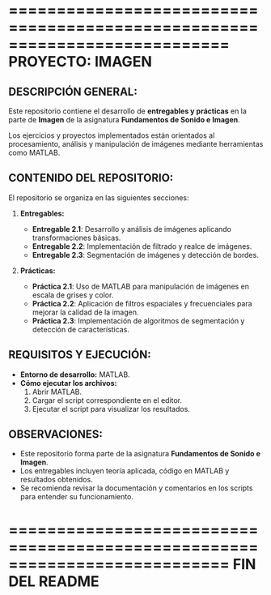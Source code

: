 ===========================================================================
                              PROYECTO: IMAGEN
===========================================================================

DESCRIPCIÓN GENERAL:
--------------------
Este repositorio contiene el desarrollo de **entregables y prácticas** en la parte de **Imagen** de la asignatura **Fundamentos de Sonido e Imagen**.

Los ejercicios y proyectos implementados están orientados al procesamiento, análisis y manipulación de imágenes mediante herramientas como MATLAB.

CONTENIDO DEL REPOSITORIO:
--------------------------
El repositorio se organiza en las siguientes secciones:

1. **Entregables:**
   - **Entregable 2.1**: Desarrollo y análisis de imágenes aplicando transformaciones básicas.
   - **Entregable 2.2**: Implementación de filtrado y realce de imágenes.
   - **Entregable 2.3**: Segmentación de imágenes y detección de bordes.

2. **Prácticas:**
   - **Práctica 2.1**: Uso de MATLAB para manipulación de imágenes en escala de grises y color.
   - **Práctica 2.2**: Aplicación de filtros espaciales y frecuenciales para mejorar la calidad de la imagen.
   - **Práctica 2.3**: Implementación de algoritmos de segmentación y detección de características.

REQUISITOS Y EJECUCIÓN:
-----------------------
- **Entorno de desarrollo:** MATLAB.
- **Cómo ejecutar los archivos:**
  1. Abrir MATLAB.
  2. Cargar el script correspondiente en el editor.
  3. Ejecutar el script para visualizar los resultados.

OBSERVACIONES:
--------------
- Este repositorio forma parte de la asignatura **Fundamentos de Sonido e Imagen**.
- Los entregables incluyen teoría aplicada, código en MATLAB y resultados obtenidos.
- Se recomienda revisar la documentación y comentarios en los scripts para entender su funcionamiento.

===========================================================================
                             FIN DEL README
===========================================================================


